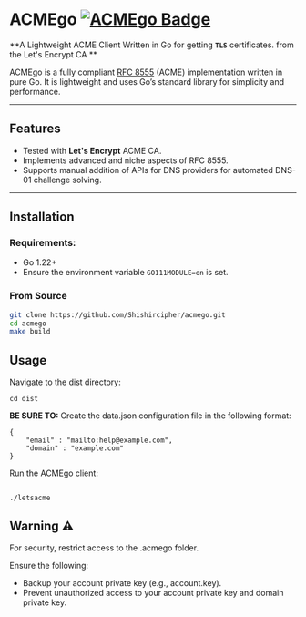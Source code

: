 # ACMEgo [![ACMEgo Badge](https://acmegobadge.shishir.dev:8445/badge.svg)](https://acmegobadge.shishir.dev:8445/badge.svg)  
**A Lightweight ACME Client Written in Go for getting **`TLS`** certificates. from the Let's Encrypt CA **

ACMEgo is a fully compliant [RFC 8555](https://tools.ietf.org/html/rfc8555) (ACME) implementation written in pure Go. It is lightweight and uses Go’s standard library for simplicity and performance.

---

## Features

- Tested with **Let's Encrypt** ACME CA.  
- Implements advanced and niche aspects of RFC 8555.  
- Supports manual addition of APIs for DNS providers for automated DNS-01 challenge solving.

---

## Installation

### Requirements:

- Go 1.22+  
- Ensure the environment variable `GO111MODULE=on` is set.

### From Source

```bash
git clone https://github.com/Shishircipher/acmego.git
cd acmego
make build
```
## Usage
Navigate to the dist directory:
```
cd dist
```
**BE SURE TO:**
Create the data.json configuration file in the following format:
```
{
	"email" : "mailto:help@example.com",
	"domain" : "example.com"
}
```
Run the ACMEgo client:
```

./letsacme

```

## Warning ⚠️
For security, restrict access to the .acmego folder.

Ensure the following:

- Backup your account private key (e.g., account.key).
- Prevent unauthorized access to your account private key and domain private key.




